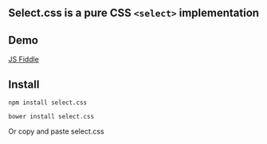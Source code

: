 ## Select.css is a pure CSS `<select>` implementation

## Demo
[JS Fiddle](https://jsfiddle.net/sbkam51q/)

## Install

`npm install select.css`

`bower install select.css`

Or copy and paste select.css
